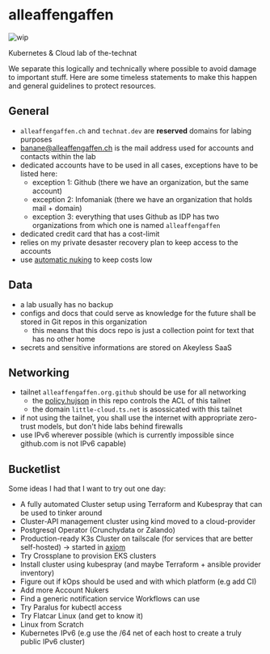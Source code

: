 # alleaffengaffen

![wip](https://img.shields.io/badge/Status-Work%20in%20Progress-important)

Kubernetes & Cloud lab of the-technat

We separate this logically and technically where possible to avoid damage to important stuff. Here are some timeless statements to make this happen and general guidelines to protect resources.

## General
- `alleaffengaffen.ch` and `technat.dev` are **reserved** domains for labing purposes
- banane@alleaffengaffen.ch is the mail address used for accounts and contacts within the lab
- dedicated accounts have to be used in all cases, exceptions have to be listed here:
  - exception 1: Github (there we have an organization, but the same account)
  - exception 2: Infomaniak (there we have an organization that holds mail + domain)
  - exception 3: everything that uses Github as IDP has two organizations from which one is named `alleaffengaffen`
- dedicated credit card that has a cost-limit
- relies on my private desaster recovery plan to keep access to the accounts 
- use [automatic nuking](https://github.com/alleaffengaffen/account-nuker) to keep costs low 

## Data
- a lab usually has no backup
- configs and docs that could serve as knowledge for the future shall be stored in Git repos in this organization
  - this means that this docs repo is just a collection point for text that has no other home
- secrets and sensitive informations are stored on Akeyless SaaS

## Networking
- tailnet `alleaffengaffen.org.github` should be use for all networking 
  - the [policy.hujson](./policy.hujson) in this repo controls the ACL of this tailnet
  - the domain `little-cloud.ts.net` is asossicated with this tailnet
- if not using the tailnet, you shall use the internet with appropriate zero-trust models, but don't hide labs behind firewalls
- use IPv6 wherever possible (which is currently impossible since github.com is not IPv6 capable)

## Bucketlist

Some ideas I had that I want to try out one day:
- A fully automated Cluster setup using Terraform and Kubespray that can be used to tinker around 
- Cluster-API management cluster using kind moved to a cloud-provider
- Postgresql Operator (Crunchydata or Zalando)
- Production-ready K3s Cluster on tailscale (for services that are better self-hosted) -> started in [axiom](https://github.com/the-technat/axiom)
- Try Crossplane to provision EKS clusters
- Install cluster using kubespray (and maybe Terraform + ansible provider inventory)
- Figure out if kOps should be used and with which platform (e.g add CI)
- Add more Account Nukers
- Find a generic notification service Workflows can use 
- Try Paralus for kubectl access
- Try Flatcar Linux (and get to know it)
- Linux from Scratch
- Kubernetes IPv6 (e.g use the /64 net of each host to create a truly public IPv6 cluster)
